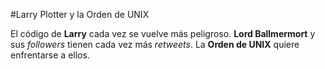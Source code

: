 #Larry Plotter y la Orden de UNIX

El código de **Larry** cada vez se vuelve más peligroso.
**Lord Ballmermort** y sus *followers* tienen cada vez más *retweets*.
La **Orden de UNIX** quiere enfrentarse a ellos.
